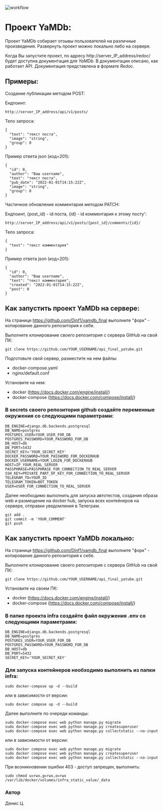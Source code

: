 ![workflow](https://github.com/Dinf1/yamdb_final/actions/workflows/yamdb_workflow.yml/badge.svg)


# Проект YaMDb:

Проект YaMDb собирает отзывы пользователей на различные произведения. Развернуть проект можно локально либо на сервере.

Когда Вы запустите проект, по адресу http://server_IP_address/redoc/ будет доступна документация для *YaMDb*. В документации описано, как работает API. Документация представлена в формате *Redoc*.

## Примеры:

Создание публикации методом POST:

Ендпоинт:
```
http://server_IP_address/api/v1/posts/
```

Тело запроса:

```
{
  "text": "текст поста",
  "image": "string",
  "group": 0
}
```

Пример ответа json (код=201):

```
{
  "id": 0,
  "author": "Ваш username",
  "text": "текст поста",
  "pub_date": "2022-01-01T14:15:22Z",
  "image": "string",
  "group": 0
}
```

Частичное обновление комментария методом PATCH:

Ендпоинт, {post_id} - id поста, {id} - id комментария к этому посту':
```
http://server_IP_address/api/v1/posts/{post_id}/comments/{id}/
```

Тело запроса:

```
{
  "text": "текст комментария"
}
```

Пример ответа json (код=201):

```
{
  "id": 0,
  "author": "Ваш username",
  "text": "текст комментария",
  "created": "2022-01-01T14:15:22Z",
  "post": 0
}
```


## Как запустить проект YaMDb на сервере: 

На странице https://github.com/Dinf1/yamdb_final  выполните "форк" - копирование данного репозитория к себе.

Выполните клонирование своего репозитория с сервера GitHub на свой ПК:
``` 
git clone https://github.com/YOUR_USERNAME/api_final_yatube.git
``` 
 
Подготовьте свой сервер, разместите на нем файлы:
- docker-compose.yaml
- nginx/default.conf

Установите на нем:
- docker (https://docs.docker.com/engine/install/)
- docker-compose (https://docs.docker.com/compose/install/)

### В secrets своего репозитория github создайте переменные окружения со следующими параметрами: 
``` 
DB_ENGINE=django.db.backends.postgresql 
DB_NAME=postgres 
POSTGRES_USER=YOUR_USER_FOR_DB 
POSTGRES_PASSWORD=YOUR_PASSWORD_FOR_DB 
DB_HOST=db 
DB_PORT=5432 
SECRET_KEY='YOUR_SECRET_KEY'
DOCKER_PASSWORD=YOUR_PASSWORD_FOR_DOCKERHUB
DOCKER_USERNAME=YOUR_LOGIN_FOR_DOCKERHUB
HOST=IP_YOUR_REAL_SERVER
PASSPHRASE=PASSPHRASE_FOR_CONNECTION_TO_REAL_SERVER
SSH_KEY=PRIVATE_PART_OF_KEY_FOR_CONNECTION_TO_REAL_SERVER
TELEGRAM_TO=YOUR_ID
TELEGRAM_TOKEN=BOT_TOKEN
USER=USER_FOR_CONNECTION_TO_REAL_SERVER
``` 

Далее необходимо выполнить для запуска автотестов, создания образа web и размещение на docker hub, запуска всех контейнеров на сервере, отправки уведомления в Телеграм.
``` 
git add .
git commit -m 'YOUR_COMMENT'
git push
``` 

## Как запустить проект YaMDb локально: 

На странице https://github.com/Dinf1/yamdb_final  выполните "форк" - копирование данного репозитория к себе.

Выполните клонирование своего репозитория с сервера GitHub на свой ПК:
``` 
git clone https://github.com/YOUR_USERNAME/api_final_yatube.git
``` 

Установите на своем ПК:
- docker (https://docs.docker.com/engine/install/)
- docker-compose (https://docs.docker.com/compose/install/)

### В папке проекта infra создайте файл окружения .env со следующими параметрами: 
``` 
DB_ENGINE=django.db.backends.postgresql 
DB_NAME=postgres 
POSTGRES_USER=YOUR_USER_FOR_DB 
POSTGRES_PASSWORD=YOUR_PASSWORD_FOR_DB 
DB_HOST=db 
DB_PORT=5432 
SECRET_KEY='YOUR_SECRET_KEY'
``` 

### Для запуска контейнеров необходимо выполнить из папки infra:
```
sudo docker-compose up -d --build
```
или в зависимости от версии:
```
sudo docker compose up -d --build
```
Далее выполните по очереди команды:
```
sudo docker-compose exec web python manage.py migrate
sudo docker-compose exec web python manage.py createsuperuser
sudo docker-compose exec web python manage.py collectstatic --no-input
```
или в зависимости от версии:
```
sudo docker compose exec web python manage.py migrate
sudo docker compose exec web python manage.py createsuperuser
sudo docker compose exec web python manage.py collectstatic --no-input
```
При возникновении ошибки 403 - доступ запрещен, выполнить:
```
sudo chmod u=rwx,g=rwx,o=rwx /var/lib/docker/volumes/infra_static_value/_data
```
### Автор 
Денис Ц. 

